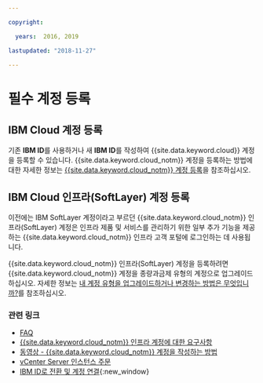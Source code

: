 ```yaml
---

copyright:

  years:  2016, 2019

lastupdated: "2018-11-27"

---
```


# 필수 계정 등록

## IBM Cloud 계정 등록

기존 **IBM ID**를 사용하거나 새 **IBM ID**를 작성하여 {{site.data.keyword.cloud}} 계정을 등록할 수 있습니다. {{site.data.keyword.cloud_notm}} 계정을 등록하는 방법에 대한 자세한 정보는 [{{site.data.keyword.cloud_notm}} 계정 등록](../../../account/adminpublic.html)을 참조하십시오.

## IBM Cloud 인프라(SoftLayer) 계정 등록

이전에는 IBM SoftLayer 계정이라고 부르던 {{site.data.keyword.cloud_notm}} 인프라(SoftLayer) 계정은 인프라 제품 및 서비스를 관리하기 위한 일부 추가 기능을 제공하는 {{site.data.keyword.cloud_notm}} 인프라 고객 포털에 로그인하는 데 사용됩니다.

{{site.data.keyword.cloud_notm}} 인프라(SoftLayer) 계정을 등록하려면 {{site.data.keyword.cloud_notm}} 계정을 종량과금제 유형의 계정으로 업그레이드하십시오. 자세한 정보는 [내 계정 유형을 업그레이드하거나 변경하는 방법은 무엇입니까?](../../../account/account_faq.html)를 참조하십시오. 

### 관련 링크

* [FAQ](faq.html)
* [{{site.data.keyword.cloud_notm}} 인프라 계정에 대한 요구사항](slaccountrequirement.html)
* [동영상 - {{site.data.keyword.cloud_notm}} 계정을 작성하는 방법](https://www.youtube.com/watch?v=HBkY-Fs1d6E)
* [vCenter Server 인스턴스 주문](../vcenter/vc_orderinginstance.html)
* [IBM ID로 전환 및 계정 연결](../../../admin/softlayerlink.html){:new_window}
